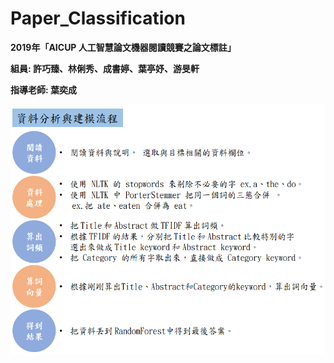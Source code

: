 # Paper_Classification

**2019年「AICUP 人工智慧論文機器閱讀競賽之論文標註」**

**組員: 許巧臻、林俐秀、成書婷、葉亭妤、游旻軒** 

**指導老師: 葉奕成**

<img src="pics/1.PNG" width="600px" height="400px">
